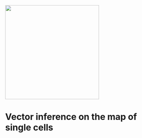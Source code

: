 <img src="https://github.com/jumphone/BEER/blob/master/DATA/Vector_LOGO.png" width="300">

# Vector inference on the map of single cells
